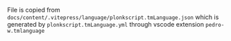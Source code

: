 File is copied from `docs/content/.vitepress/language/plonkscript.tmLanguage.json`
which is generated by `plonkscript.tmLanguage.yml` through vscode extension `pedro-w.tmlanguage`